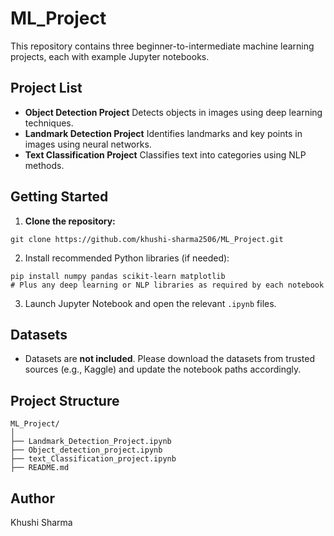 # ML_Project

This repository contains three beginner-to-intermediate machine learning projects, each with example Jupyter notebooks.

## Project List

- **Object Detection Project**
Detects objects in images using deep learning techniques.
- **Landmark Detection Project**
Identifies landmarks and key points in images using neural networks.
- **Text Classification Project**
Classifies text into categories using NLP methods.


## Getting Started

1. **Clone the repository:**

```
git clone https://github.com/khushi-sharma2506/ML_Project.git
```


2. Install recommended Python libraries (if needed):

```
pip install numpy pandas scikit-learn matplotlib
# Plus any deep learning or NLP libraries as required by each notebook
```

3. Launch Jupyter Notebook and open the relevant `.ipynb` files.

## Datasets

- Datasets are **not included**. Please download the datasets from trusted sources (e.g., Kaggle) and update the notebook paths accordingly.


## Project Structure

```
ML_Project/
│
├── Landmark_Detection_Project.ipynb
├── Object_detection_project.ipynb
├── text_Classification_project.ipynb
├── README.md
```


## Author

Khushi Sharma



[^1]: https://dev.to/pwd9000/github-repository-best-practices-23ck

[^2]: https://www.projectpro.io/article/machine-learning-projects-on-github/465

